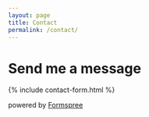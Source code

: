 ```yaml
---
layout: page
title: Contact
permalink: /contact/
---
```


# Send me a message

{% include contact-form.html %}

powered by [Formspree](https://formspree.io/)
